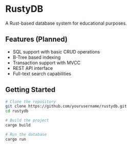 # RustyDB

A Rust-based database system for educational purposes.

## Features (Planned)

- SQL support with basic CRUD operations
- B-Tree based indexing
- Transaction support with MVCC
- REST API interface
- Full-text search capabilities

## Getting Started

```bash
# Clone the repository
git clone https://github.com/yourusername/rustydb.git
cd rustydb

# Build the project
cargo build

# Run the database
cargo run